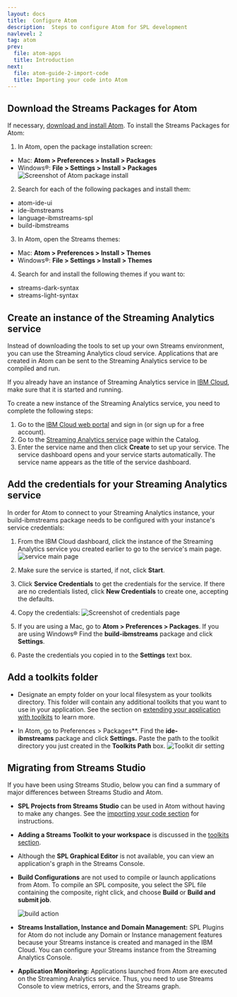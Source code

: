 ```yaml
---
layout: docs
title:  Configure Atom
description:  Steps to configure Atom for SPL development
navlevel: 2
tag: atom
prev:
  file: atom-apps
  title: Introduction
next:
  file: atom-guide-2-import-code
  title: Importing your code into Atom
---
```


Download the Streams Packages for Atom
--------------------------------------------------

If necessary, [download and install Atom](https://atom.io). To install the Streams Packages for Atom:

1. In Atom, open the package installation screen:
* Mac: **Atom > Preferences > Install > Packages**
* Windows&reg;: **File > Settings > Install > Packages**
  ![Screenshot of Atom package install](/streamsx.documentation/images/atom/jpg/install-package.jpg)

2. Search for each of the following packages and install them:
* atom-ide-ui
* ide-ibmstreams
* language-ibmstreams-spl
* build-ibmstreams

3. In Atom, open the Streams themes:
* Mac: **Atom > Preferences > Install > Themes**
* Windows&reg;: **File > Settings > Install > Themes**

4. Search for and install the following themes if you want to:
* streams-dark-syntax
* streams-light-syntax

Create an instance of the Streaming Analytics service
---------------------

Instead of downloading the tools to set up your own Streams environment, you can use the Streaming Analytics cloud service. Applications that are created in Atom can be sent to the Streaming Analytics service to be compiled and run.

If you already have an instance of Streaming Analytics service in [IBM Cloud](https://console.ng.bluemix.net/), make sure that it is started and running.

To create a new instance of the Streaming Analytics service, you need to complete the following steps:
1. Go to the [IBM Cloud web portal](https://www.ibm.com/cloud-computing/bluemix/) and sign in (or sign up for a free account).
2. Go to the [Streaming Analytics service](https://console.bluemix.net/catalog/services/streaming-analytics) page within the Catalog.
3. Enter the service name and then click **Create** to set up your service. The service dashboard opens and your service starts automatically. The service name appears as the title of the service dashboard.

Add the credentials for your Streaming Analytics service
--------------------------

In order for Atom to connect to your Streaming Analytics instance, your build-ibmstreams package needs to be configured with your instance's service credentials:

1. From the IBM Cloud dashboard, click the instance of the Streaming Analytics service you created earlier to go to the service's main page.
  ![service main page](/streamsx.documentation/images/atom/jpg/sa-manage-page.jpg)

2. Make sure the service is started, if not, click **Start**.

3. Click **Service Credentials** to get the credentials for the service.  If there are no credentials listed, click **New Credentials** to create one, accepting the defaults.

4. Copy the credentials:
  ![Screenshot of credentials page](/streamsx.documentation/images/atom/jpg/creds.jpg)

5. If you are using a Mac, go to **Atom > Preferences > Packages**. If you are using Windows&reg; Find the **build-ibmstreams** package and click **Settings**.

6. Paste the credentials you copied in to the **Settings** text box.



Add a toolkits folder
---------------------------
-  Designate an empty folder on your local filesystem as your toolkits directory. This folder will contain any additional toolkits that you want to use in your application. See the section on [extending your application with toolkits](/streamsx.documentation/docs/spl/atom/atom-guide-6-toolkits) to learn more.

-  In Atom, go to Preferences \> Packages**. Find the **ide-ibmstreams** package and click **Settings.** Paste the path to the toolkit directory you just created in the **Toolkits Path** box.
    ![Toolkit dir setting](/streamsx.documentation/images/atom/jpg/toolkit-dir.jpg)

Migrating from Streams Studio
------------------------------
If you have been using Streams Studio, below you can find a summary of major differences between Streams Studio and Atom.

-   **SPL Projects from Streams Studio** can be used in Atom without having to make any changes. See the [importing your code section](/streamsx.documentation/docs/spl/atom/atom-guide-2-import-code/) for instructions.

-   **Adding a Streams Toolkit to your workspace** is discussed in the [toolkits section](/streamsx.documentation/docs/spl/atom/atom-guide-6-toolkits/).

- Although the **SPL Graphical Editor** is not available, you can view an application's graph in the Streams Console.

- **Build Configurations** are not used to compile or launch
applications from Atom. To compile an SPL composite, you select the SPL file containing the composite, right click, and choose **Build** or **Build and submit job**.

    ![build action](/streamsx.documentation/images/atom/jpg/build-submit.jpg)

-   **Streams Installation, Instance and Domain Management:** SPL
Plugins for Atom do not include any Domain or Instance management features because your Streams instance is created and managed in the IBM Cloud. You can configure your Streams instance from the  Streaming Analytics Console.

-   **Application Monitoring:** Applications launched from Atom are executed on the Streaming Analytics service. Thus, you need to use Streams Console to view metrics, errors, and the Streams graph.
